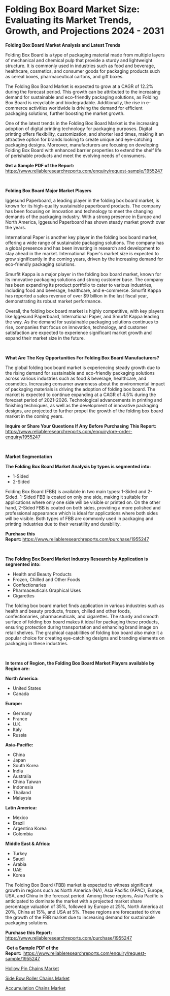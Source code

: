 <p><h1>Folding Box Board Market Size: Evaluating its Market Trends, Growth, and Projections 2024 - 2031</h1></p><p><strong>Folding Box Board Market Analysis and Latest Trends</strong></p>
<p><p>Folding Box Board is a type of packaging material made from multiple layers of mechanical and chemical pulp that provide a sturdy and lightweight structure. It is commonly used in industries such as food and beverage, healthcare, cosmetics, and consumer goods for packaging products such as cereal boxes, pharmaceutical cartons, and gift boxes.</p><p>The Folding Box Board Market is expected to grow at a CAGR of 12.2% during the forecast period. This growth can be attributed to the increasing demand for sustainable and eco-friendly packaging solutions, as Folding Box Board is recyclable and biodegradable. Additionally, the rise in e-commerce activities worldwide is driving the demand for efficient packaging solutions, further boosting the market growth.</p><p>One of the latest trends in the Folding Box Board Market is the increasing adoption of digital printing technology for packaging purposes. Digital printing offers flexibility, customization, and shorter lead times, making it an attractive option for brands looking to create unique and eye-catching packaging designs. Moreover, manufacturers are focusing on developing Folding Box Board with enhanced barrier properties to extend the shelf life of perishable products and meet the evolving needs of consumers.</p></p>
<p><strong>Get a Sample PDF of the Report:&nbsp;</strong> <a href="https://www.reliableresearchreports.com/enquiry/request-sample/1955247">https://www.reliableresearchreports.com/enquiry/request-sample/1955247</a></p>
<p>&nbsp;</p>
<p><strong>Folding Box Board Major Market Players</strong></p>
<p><p>Iggesund Paperboard, a leading player in the folding box board market, is known for its high-quality sustainable paperboard products. The company has been focusing on innovation and technology to meet the changing demands of the packaging industry. With a strong presence in Europe and North America, Iggesund Paperboard has shown steady market growth over the years.</p><p>International Paper is another key player in the folding box board market, offering a wide range of sustainable packaging solutions. The company has a global presence and has been investing in research and development to stay ahead in the market. International Paper's market size is expected to grow significantly in the coming years, driven by the increasing demand for eco-friendly packaging solutions.</p><p>Smurfit Kappa is a major player in the folding box board market, known for its innovative packaging solutions and strong customer base. The company has been expanding its product portfolio to cater to various industries, including food and beverage, healthcare, and e-commerce. Smurfit Kappa has reported a sales revenue of over $9 billion in the last fiscal year, demonstrating its robust market performance.</p><p>Overall, the folding box board market is highly competitive, with key players like Iggesund Paperboard, International Paper, and Smurfit Kappa leading the way. As the demand for sustainable packaging solutions continues to rise, companies that focus on innovation, technology, and customer satisfaction are expected to experience significant market growth and expand their market size in the future.</p></p>
<p>&nbsp;</p>
<p><strong>What Are The Key Opportunities For Folding Box Board Manufacturers?</strong></p>
<p><p>The global folding box board market is experiencing steady growth due to the rising demand for sustainable and eco-friendly packaging solutions across various industries such as food & beverage, healthcare, and cosmetics. Increasing consumer awareness about the environmental impact of packaging materials is driving the adoption of folding box board. The market is expected to continue expanding at a CAGR of 4.5% during the forecast period of 2021-2026. Technological advancements in printing and finishing techniques, as well as the development of innovative packaging designs, are projected to further propel the growth of the folding box board market in the coming years.</p></p>
<p><strong>Inquire or Share Your Questions If Any Before Purchasing This Report:</strong> <a href="https://www.reliableresearchreports.com/enquiry/pre-order-enquiry/1955247">https://www.reliableresearchreports.com/enquiry/pre-order-enquiry/1955247</a></p>
<p>&nbsp;</p>
<p><strong>Market Segmentation</strong></p>
<p><strong>The Folding Box Board Market Analysis by types is segmented into:</strong></p>
<p><ul><li>1-Sided</li><li>2-Sided</li></ul></p>
<p><p>Folding Box Board (FBB) is available in two main types: 1-Sided and 2-Sided. 1-Sided FBB is coated on only one side, making it suitable for applications where only one side will be visible or printed on. On the other hand, 2-Sided FBB is coated on both sides, providing a more polished and professional appearance which is ideal for applications where both sides will be visible. Both types of FBB are commonly used in packaging and printing industries due to their versatility and durability.</p></p>
<p><strong>Purchase this Report:&nbsp;</strong><a href="https://www.reliableresearchreports.com/purchase/1955247">https://www.reliableresearchreports.com/purchase/1955247</a></p>
<p>&nbsp;</p>
<p><strong>The Folding Box Board Market Industry Research by Application is segmented into:</strong></p>
<p><ul><li>Health and Beauty Products</li><li>Frozen, Chilled and Other Foods</li><li>Confectionaries</li><li>Pharmaceuticals Graphical Uses</li><li>Cigarettes</li></ul></p>
<p><p>The folding box board market finds application in various industries such as health and beauty products, frozen, chilled and other foods, confectionaries, pharmaceuticals, and cigarettes. The sturdy and smooth surface of folding box board makes it ideal for packaging these products, ensuring protection during transportation and enhancing brand image on retail shelves. The graphical capabilities of folding box board also make it a popular choice for creating eye-catching designs and branding elements on packaging in these industries.</p></p>
<p>&nbsp;</p>
<p><strong>In terms of Region, the Folding Box Board Market Players available by Region are:</strong></p>
<p>
    <p> <strong> North America: </strong>
        <ul>
            <li>United States</li>
            <li>Canada</li>
        </ul>
        </p> 
    <p> <strong> Europe: </strong>
        <ul>
            <li>Germany</li>
            <li>France</li>
            <li>U.K.</li>
            <li>Italy</li>
            <li>Russia</li>
        </ul>
        </p> 
    <p> <strong> Asia-Pacific: </strong>
        <ul>
            <li>China</li>
            <li>Japan</li>
            <li>South Korea</li>
            <li>India</li>
            <li>Australia</li>
            <li>China Taiwan</li>
            <li>Indonesia</li>
            <li>Thailand</li>
            <li>Malaysia</li>
        </ul>
        </p> 
    <p> <strong> Latin America: </strong>
        <ul>
            <li>Mexico</li>
            <li>Brazil</li>
            <li>Argentina Korea</li>
            <li>Colombia</li>
        </ul>
        </p> 
    <p> <strong> Middle East & Africa: </strong>
        <ul>
            <li>Turkey</li>
            <li>Saudi</li>
            <li>Arabia</li>
            <li>UAE</li>
            <li>Korea</li>
        </ul>
    </p>
    </p>
<p><p>The Folding Box Board (FBB) market is expected to witness significant growth in regions such as North America (NA), Asia Pacific (APAC), Europe, USA, and China in the forecast period. Among these regions, Asia Pacific is anticipated to dominate the market with a projected market share percentage valuation of 35%, followed by Europe at 25%, North America at 20%, China at 15%, and USA at 5%. These regions are forecasted to drive the growth of the FBB market due to increasing demand for sustainable packaging solutions.</p></p>
<p><strong>Purchase this Report: </strong><a href="https://www.reliableresearchreports.com/purchase/1955247">https://www.reliableresearchreports.com/purchase/1955247</a></p>
<p>&nbsp;<strong>Get a Sample PDF of the Report:&nbsp;&nbsp;</strong><a href="https://www.reliableresearchreports.com/enquiry/request-sample/1955247">https://www.reliableresearchreports.com/enquiry/request-sample/1955247</a></p>
<p><strong></strong></p>
<p><p><a href="https://view.publitas.com/reportprime-1/hollow-pin-chains-market-growth-market-trends-covid-19-impact-and-forecasts-for-period-from-2023-2030/">Hollow Pin Chains Market</a></p><p><a href="https://view.publitas.com/reportprime-1/side-bow-roller-chains-market-size-and-growth-market-segmentation-regional-and-country-breakdowns-and-market-trends-for-period-from-2023-2030/">Side Bow Roller Chains Market</a></p><p><a href="https://view.publitas.com/reportprime-1/accumulation-chains-market-provides-detailed-segmentation-of-this-market-based-on-type-application-and-region-and-forecast-for-the-period-from-2023-2030/">Accumulation Chains Market</a></p></p>